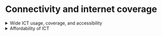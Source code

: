 # Connectivity and internet coverage

<details>

<summary>Wide ICT usage, coverage, and accessibility</summary>

Wide ICT usage, coverage, and accessibility represent a critical precondition and the foundation for innovative services development and their further use by the citizens. These need to be evaluated based on several aspects critical to meaningful connectivity:&#x20;

* &#x20;Percentage of population covered by at least a 3G mobile network&#x20;
* &#x20;Percentage of population covered by at least an LTE/WIMAX mobile network&#x20;
* &#x20;Number of fixed broadband subscriptions per 100 inhabitants&#x20;
* &#x20;Number of active mobile broadband subs per 100 inhabitants&#x20;
* &#x20;Percentage of individuals using the Internet&#x20;

</details>

<details>

<summary>Affordability of ICT</summary>

In addition to the availability, uptake is strongly determined by the affordability of ICT. ITU provides a [unique data set about the affordability of ICT services around the world](https://www.itu.int/en/ITU-D/Statistics/Dashboards/Pages/IPB.aspx) (ICT Price Baskets) which includes two crucial indicators to be taken into consideration when analyzing the country’s digital market: &#x20;

* Data-only mobile broadband basket cost for a minimum monthly allowance of 2GB as a percentage of monthly GNI per capita (% GNI p.c.)&#x20;
* &#x20;Fixed-broadband basket cost for a minimum monthly allowance of 5GB as a percentage of monthly GNI per capita (% GNI p.c.)&#x20;

</details>
